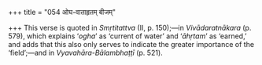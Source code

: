 +++
title = "054 ओघ-वाताहृतम् बीजम्"

+++
This verse is quoted in *Smṛtitattva* (II, p. 150);—in *Vivādaratnākara*
(p. 579), which explains ‘*ogha*’ as ‘current of water’ and ‘*āhṛtam*’
as ‘earned,’ and adds that this also only serves to indicate the greater
importance of the ‘field’;—and in *Vyavahāra-Bālambhaṭṭī* (p. 521).


